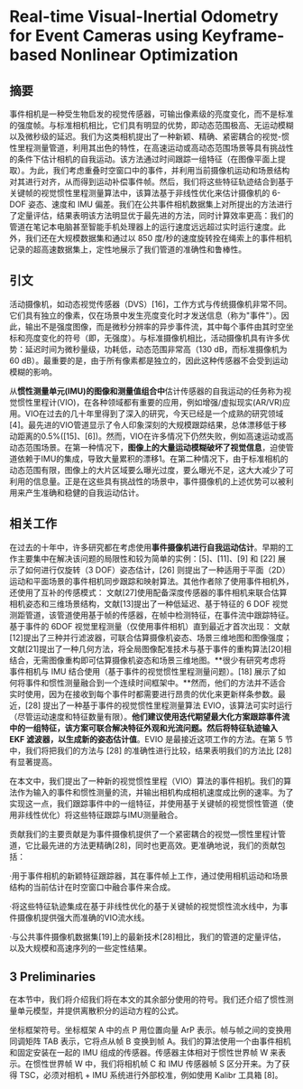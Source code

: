 # Real-time Visual-Inertial Odometry for Event Cameras using Keyframe-based Nonlinear Optimization

## 摘要

事件相机是一种受生物启发的视觉传感器，可输出像素级的亮度变化，而不是标准的强度帧。与标准相机相比，它们具有明显的优势，即动态范围极高、无运动模糊以及微秒级的延迟。我们为这类相机提出了一种新颖、精确、紧密耦合的视觉-惯性里程测量管道，利用其出色的特性，在高速运动或高动态范围场景等具有挑战性的条件下估计相机的自我运动。该方法通过时间跟踪一组特征（在图像平面上提取）。为此，我们考虑重叠时空窗口中的事件，并利用当前摄像机运动和场景结构对其进行对齐，从而得到运动补偿事件帧。然后，我们将这些特征轨迹结合到基于关键帧的视觉惯性里程测量算法中，该算法基于非线性优化来估计摄像机的 6-DOF 姿态、速度和 IMU 偏差。我们在公共事件相机数据集上对所提出的方法进行了定量评估，结果表明该方法明显优于最先进的方法，同时计算效率更高：我们的管道在笔记本电脑甚至智能手机处理器上的运行速度远远超过实时运行速度。此外，我们还在大规模数据集和通过以 850 度/秒的速度旋转拴在绳索上的事件相机记录的超高速数据集上，定性地展示了我们管道的准确性和鲁棒性。

## 引文

活动摄像机，如动态视觉传感器（DVS）[16]，工作方式与传统摄像机非常不同。它们具有独立的像素，仅在场景中发生亮度变化时才发送信息（称为"事件"）。因此，输出不是强度图像，而是微秒分辨率的异步事件流，其中每个事件由其时空坐标和亮度变化的符号（即，无强度）。与标准摄像机相比，活动摄像机具有许多优势：延迟时间为微秒量级，功耗低，动态范围非常高（130 dB，而标准摄像机为60 dB）。最重要的是，由于所有像素都是独立的，因此这种传感器不会受到运动模糊的影响。

从**惯性测量单元(IMU)的图像和测量值组合中**估计传感器的自我运动的任务称为视觉惯性里程计(VIO)，在各种领域都有重要的应用，例如增强/虚拟现实(AR/VR)应用。VIO在过去的几十年里得到了深入的研究，今天已经是一个成熟的研究领域[4]。最先进的VIO管道显示了令人印象深刻的大规模跟踪结果，总体漂移低于移动距离的0.5%([15]、[6])。然而，VIO在许多情况下仍然失败，例如高速运动或高动态范围场景。在第一种情况下，**图像上的大量运动模糊破坏了视觉信息**，迫使管道依赖于IMU的集成，导致大量累积的漂移1。在第二种情况下，由于标准相机的动态范围有限，图像上的大片区域要么曝光过度，要么曝光不足，这大大减少了可利用的信息量。正是在这些具有挑战性的场景中，事件摄像机的上述优势可以被利用来产生准确和稳健的自我运动估计。

## 相关工作

在过去的十年中，许多研究都在考虑使用**事件摄像机进行自我运动估计**。早期的工作主要集中在解决该问题的局限性和较为简单的实例：[5]、[11]、[9] 和 [22] 展示了如何进行仅旋转（3 DOF）姿态估计，[26] 则提出了一种适用于平面（2D）运动和平面场景的事件相机同步跟踪和映射算法。其他作者除了使用事件相机外，还使用了互补的传感模式： 文献[27]使用配备深度传感器的事件相机来联合估算相机姿态和三维场景结构，文献[13]提出了一种低延迟、基于特征的 6 DOF 视觉测距管道，该管道使用基于帧的传感器，在帧中检测特征，在事件流中跟踪特征。基于事件的 6DOF 视觉里程测量（仅使用事件相机）直到最近才首次出现： 文献[12]提出了三种并行滤波器，可联合估算摄像机姿态、场景三维地图和图像强度；文献[21]提出了一种几何方法，将全局图像配准技术与基于事件的重构算法[20]相结合，无需图像重构即可估算摄像机姿态和场景三维地图。**很少有研究考虑将事件相机与 IMU 结合使用（基于事件的视觉惯性里程测量问题）。[18] 展示了如何将事件和惯性测量融合到一个连续时间框架中。**然而，他们的方法并不适合实时使用，因为在接收到每个事件时都需要进行昂贵的优化来更新样条参数。最近，[28] 提出了一种基于事件的视觉惯性里程测量算法 EVIO，该算法可实时运行（尽管运动速度和特征数量有限）。**他们建议使用迭代期望最大化方案跟踪事件流中的一组特征，该方案可联合解决特征外观和光流问题。然后将特征轨迹输入 EKF 滤波器，以生成新的姿态估计值**。EVIO 是最接近这项工作的方法。在第 5 节中，我们将把我们的方法与 [28] 的准确性进行比较，结果表明我们的方法比 [28] 有显著提高。

在本文中，我们提出了一种新的视觉惯性里程（VIO）算法的事件相机。我们的算法作为输入的事件和惯性测量的流，并输出相机构成相机速度成比例的速率。为了实现这一点，我们跟踪事件中的一组特征，并使用基于关键帧的视觉惯性管道（使用非线性优化）将这些特征跟踪与IMU测量融合。

贡献我们的主要贡献是为事件摄像机提供了一个紧密耦合的视觉—惯性里程计管道，它比最先进的方法更精确[28]，同时也更高效。更准确地说，我们的贡献包括：

·用于事件相机的新颖特征跟踪器，其在事件帧上工作，通过使用相机运动和场景结构的当前估计在时空窗口中融合事件来合成。

·将这些特征轨迹集成在基于非线性优化的基于关键帧的视觉惯性流水线中，为事件摄像机提供强大而准确的VIO流水线。

·与公共事件摄像机数据集[19]上的最新技术[28]相比，我们的管道的定量评估，以及大规模和高速序列的一些定性结果。

## 3 Preliminaries

在本节中，我们将介绍我们将在本文的其余部分使用的符号。我们还介绍了惯性测量单元模型，并提供离散积分的运动方程的公式。

坐标框架符号。坐标框架 A 中的点 P 用位置向量 ArP 表示。帧与帧之间的变换用同调矩阵 TAB 表示，它将点从帧 B 变换到帧 A。我们的算法使用一个由事件相机和固定安装在一起的 IMU 组成的传感器。传感器主体相对于惯性世界帧 W 来表示。在惯性世界帧 W 中，我们将相机帧 C 和 IMU 传感器帧 S 区分开来。为了获得 TSC，必须对相机 + IMU 系统进行外部校准，例如使用 Kalibr 工具箱 [8]。

